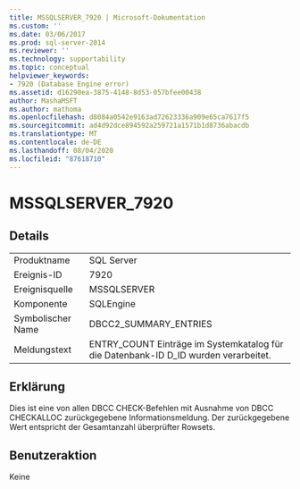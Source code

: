 ```yaml
---
title: MSSQLSERVER_7920 | Microsoft-Dokumentation
ms.custom: ''
ms.date: 03/06/2017
ms.prod: sql-server-2014
ms.reviewer: ''
ms.technology: supportability
ms.topic: conceptual
helpviewer_keywords:
- 7920 (Database Engine error)
ms.assetid: d16290ea-3875-4148-8d53-057bfee00438
author: MashaMSFT
ms.author: mathoma
ms.openlocfilehash: d8084a0542e9163ad72623336a909e65ca7617f5
ms.sourcegitcommit: ad4d92dce894592a259721a1571b1d8736abacdb
ms.translationtype: MT
ms.contentlocale: de-DE
ms.lasthandoff: 08/04/2020
ms.locfileid: "87618710"
---
```

# <a name="mssqlserver_7920"></a>MSSQLSERVER_7920
    
## <a name="details"></a>Details  
  
|||  
|-|-|  
|Produktname|SQL Server|  
|Ereignis-ID|7920|  
|Ereignisquelle|MSSQLSERVER|  
|Komponente|SQLEngine|  
|Symbolischer Name|DBCC2_SUMMARY_ENTRIES|  
|Meldungstext|ENTRY_COUNT Einträge im Systemkatalog für die Datenbank-ID D_ID wurden verarbeitet.|  
  
## <a name="explanation"></a>Erklärung  
 Dies ist eine von allen DBCC CHECK-Befehlen mit Ausnahme von DBCC CHECKALLOC zurückgegebene Informationsmeldung. Der zurückgegebene Wert entspricht der Gesamtanzahl überprüfter Rowsets.  
  
## <a name="user-action"></a>Benutzeraktion  
 Keine  
  
  
